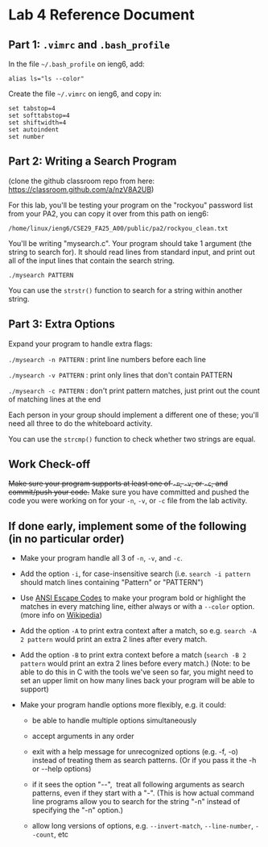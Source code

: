 # Lab 4 Reference Document


Part 1: `.vimrc` and `.bash_profile`
--------------------------------

In the file `~/.bash_profile` on ieng6, add:

```
alias ls="ls --color"
```

Create the file `~/.vimrc` on ieng6, and copy in:

```
set tabstop=4
set softtabstop=4
set shiftwidth=4
set autoindent
set number
```

Part 2: Writing a Search Program
--------------------------------

(clone the github classroom repo from here: <https://classroom.github.com/a/nzV8A2UB>)

For this lab, you'll be testing your program on the "rockyou" password list from your PA2, you can copy it over from this path on ieng6:

`/home/linux/ieng6/CSE29_FA25_A00/public/pa2/rockyou_clean.txt`

You'll be writing "mysearch.c". Your program should take 1 argument (the string to search for). It should read lines from standard input, and print out all of the input lines that contain the search string.

```
./mysearch PATTERN
```

You can use the `strstr()` function to search for a string within another string.

Part 3: Extra Options
---------------------

Expand your program to handle extra flags: 

`./mysearch -n PATTERN` : print line numbers before each line

`./mysearch -v PATTERN` : print only lines that don't contain PATTERN

`./mysearch -c PATTERN` : don't print pattern matches, just print out the count of matching lines at the end

Each person in your group should implement a different one of these; you'll need all three to do the whiteboard activity.

You can use the `strcmp()` function to check whether two strings are equal.

Work Check-off
--------------

~~Make sure your program supports at least one of `-n`, `-v`, or `-c`, and commit/push your code.~~
Make sure you have committed and pushed the code you were working on for your `-n`, `-v`, or `-c` file from the lab activity.

If done early, implement some of the following (in no particular order)
------------------------------------------------------------------------------

-   Make your program handle all 3 of `-n`, `-v`, and `-c`.

-   Add the option `-i`, for case-insensitive search (i.e. `search -i pattern` should match lines containing "Pattern" or "PATTERN")

-   Use [ANSI Escape Codes](https://gist.github.com/fnky/458719343aabd01cfb17a3a4f7296797) to make your program bold or highlight the matches in every matching line, either always or with a `--color` option. (more info on [Wikipedia](https://en.wikipedia.org/wiki/ANSI_escape_code))

-   Add the option `-A` to print extra context after a match, so e.g. `search -A 2 pattern` would print an extra 2 lines after every match.

-   Add the option `-B` to print extra context before a match (`search -B 2 pattern` would print an extra 2 lines before every match.) (Note: to be able to do this in C with the tools we've seen so far, you might need to set an upper limit on how many lines back your program will be able to support)

-   Make your program handle options more flexibly, e.g. it could:

    -   be able to handle multiple options simultaneously 

    -   accept arguments in any order

    -   exit with a help message for unrecognized options (e.g. -f, -o) instead of treating them as search patterns. (Or if you pass it the -h or --help options) 

    -   if it sees the option "--",  treat all following arguments as search patterns, even if they start with a "-". (This is how actual command line programs allow you to search for the string "-n" instead of specifying the "-n" option.)

    -   allow long versions of options, e.g. `--invert-match`, `--line-number`, `--count`, etc
    

